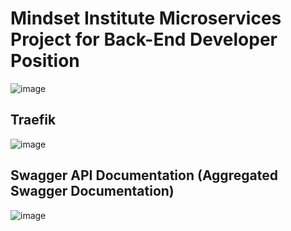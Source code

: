# Mindset Institute Microservices Project for Back-End Developer Position
![image](https://github.com/user-attachments/assets/069f9bd4-ee73-464b-907a-9c8ec34f5cda)

## Traefik
![image](https://github.com/user-attachments/assets/19de033d-f373-4caf-b48e-473fc17a4c22)

## Swagger API Documentation (Aggregated Swagger Documentation)
![image](https://github.com/user-attachments/assets/55e3ebf1-2661-4a71-95d1-f27c6d2d16e6)
